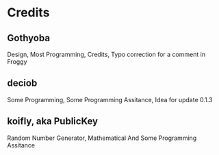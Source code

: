 # Credits

## Gothyoba

Design, Most Programming, Credits, Typo correction for a comment in Froggy

## deciob

Some Programming, Some Programming Assitance, Idea for update 0.1.3

## koifly, aka PublicKey

Random Number Generator, Mathematical And Some Programming Assitance
